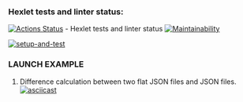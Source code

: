 ### Hexlet tests and linter status:
[![Actions Status](https://github.com/FatykovKirill/frontend-project-46/workflows/hexlet-check/badge.svg)](https://github.com/FatykovKirill/frontend-project-46/actions) - Hexlet tests and linter status
[![Maintainability](https://api.codeclimate.com/v1/badges/891bd4b94f7f9e9cb418/maintainability)](https://codeclimate.com/github/FatykovKirill/frontend-project-46/maintainability)

[![setup-and-test](https://github.com/FatykovKirill/hexlet-my-first-workflow/actions/workflows/setup-and-test.yml/badge.svg)](https://github.com/FatykovKirill/hexlet-my-first-workflow/actions/workflows/setup-and-test.yml/badge.svg)
### LAUNCH EXAMPLE

1. Difference calculation between two flat JSON files and JSON  files. 
[![asciicast](https://asciinema.org/a/6okHFs9W3TMSiaKMuVkqqna4K.svg)](https://asciinema.org/a/6okHFs9W3TMSiaKMuVkqqna4K)